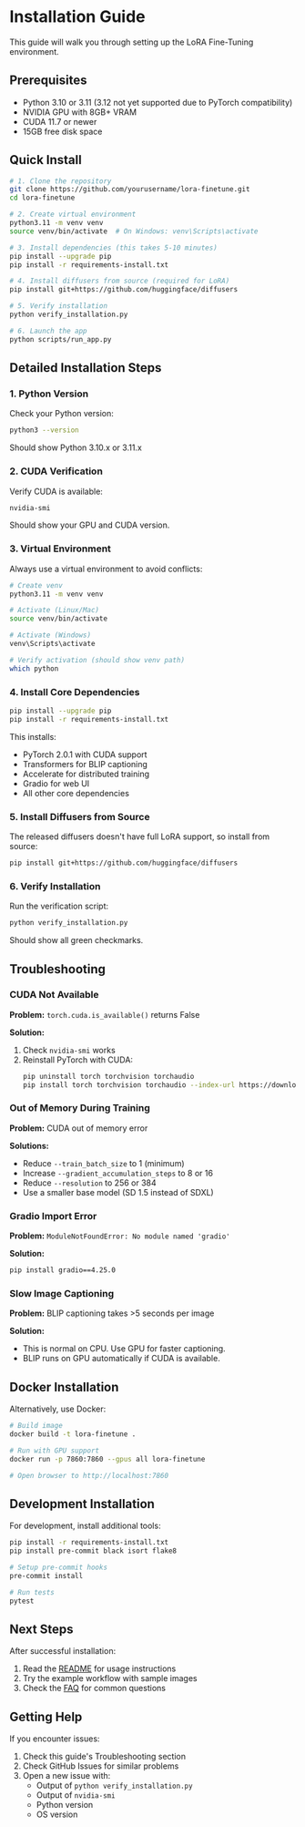 # Installation Guide

This guide will walk you through setting up the LoRA Fine-Tuning environment.

## Prerequisites

- Python 3.10 or 3.11 (3.12 not yet supported due to PyTorch compatibility)
- NVIDIA GPU with 8GB+ VRAM
- CUDA 11.7 or newer
- 15GB free disk space

## Quick Install

```bash
# 1. Clone the repository
git clone https://github.com/yourusername/lora-finetune.git
cd lora-finetune

# 2. Create virtual environment
python3.11 -m venv venv
source venv/bin/activate  # On Windows: venv\Scripts\activate

# 3. Install dependencies (this takes 5-10 minutes)
pip install --upgrade pip
pip install -r requirements-install.txt

# 4. Install diffusers from source (required for LoRA)
pip install git+https://github.com/huggingface/diffusers

# 5. Verify installation
python verify_installation.py

# 6. Launch the app
python scripts/run_app.py
```

## Detailed Installation Steps

### 1. Python Version

Check your Python version:
```bash
python3 --version
```

Should show Python 3.10.x or 3.11.x

### 2. CUDA Verification

Verify CUDA is available:
```bash
nvidia-smi
```

Should show your GPU and CUDA version.

### 3. Virtual Environment

Always use a virtual environment to avoid conflicts:

```bash
# Create venv
python3.11 -m venv venv

# Activate (Linux/Mac)
source venv/bin/activate

# Activate (Windows)
venv\Scripts\activate

# Verify activation (should show venv path)
which python
```

### 4. Install Core Dependencies

```bash
pip install --upgrade pip
pip install -r requirements-install.txt
```

This installs:
- PyTorch 2.0.1 with CUDA support
- Transformers for BLIP captioning
- Accelerate for distributed training
- Gradio for web UI
- All other core dependencies

### 5. Install Diffusers from Source

The released diffusers doesn't have full LoRA support, so install from source:

```bash
pip install git+https://github.com/huggingface/diffusers
```

### 6. Verify Installation

Run the verification script:
```bash
python verify_installation.py
```

Should show all green checkmarks.

## Troubleshooting

### CUDA Not Available

**Problem:** `torch.cuda.is_available()` returns False

**Solution:**
1. Check `nvidia-smi` works
2. Reinstall PyTorch with CUDA:
   ```bash
   pip uninstall torch torchvision torchaudio
   pip install torch torchvision torchaudio --index-url https://download.pytorch.org/whl/cu118
   ```

### Out of Memory During Training

**Problem:** CUDA out of memory error

**Solutions:**
- Reduce `--train_batch_size` to 1 (minimum)
- Increase `--gradient_accumulation_steps` to 8 or 16
- Reduce `--resolution` to 256 or 384
- Use a smaller base model (SD 1.5 instead of SDXL)

### Gradio Import Error

**Problem:** `ModuleNotFoundError: No module named 'gradio'`

**Solution:**
```bash
pip install gradio==4.25.0
```

### Slow Image Captioning

**Problem:** BLIP captioning takes >5 seconds per image

**Solution:**
- This is normal on CPU. Use GPU for faster captioning.
- BLIP runs on GPU automatically if CUDA is available.

## Docker Installation

Alternatively, use Docker:

```bash
# Build image
docker build -t lora-finetune .

# Run with GPU support
docker run -p 7860:7860 --gpus all lora-finetune

# Open browser to http://localhost:7860
```

## Development Installation

For development, install additional tools:

```bash
pip install -r requirements-install.txt
pip install pre-commit black isort flake8

# Setup pre-commit hooks
pre-commit install

# Run tests
pytest
```

## Next Steps

After successful installation:

1. Read the [README](README.md) for usage instructions
2. Try the example workflow with sample images
3. Check the [FAQ](README.md#faq) for common questions

## Getting Help

If you encounter issues:

1. Check this guide's Troubleshooting section
2. Check GitHub Issues for similar problems
3. Open a new issue with:
   - Output of `python verify_installation.py`
   - Output of `nvidia-smi`
   - Python version
   - OS version
